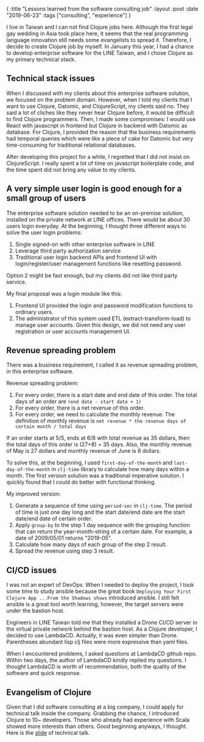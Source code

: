 {
 :title "Lessons learned from the software consulting job"
 :layout :post
 :date "2019-06-23"
 :tags ["consulting", "experience"]
}

I live in Taiwan and I can not find Clojure jobs here. Although the first legal gay wedding in Asia took place here, it seems that the real programming language innovation still needs some evangelists to spread it. Therefore, I decide to create Clojure job by myself. In January this year, I had a chance to develop enterprise software for the LINE Taiwan, and I chose Clojure as my primary technical stack.

## Technical stack issues

When I discussed with my clients about this enterprise software solution, we focused on the problem domain. However, when I told my clients that I want to use Clojure, Datomic, and ClojureScript, my clients said no. They said a lot of cliches like they never hear Clojure before, it would be difficult to find Clojure programmers. Then, I made some compromises: I would use React with javascript in frontend but Clojure in backend with Datomic as database. For Clojure, I provided the reason that the business requirements had temporal queries which were like a piece of cake for Datomic but very time-consuming for traditional relational databases.

After developing this project for a while, I regretted that I did not insist on ClojureScript. I really spent a lot of time on javascript boilerplate code, and the time spent did not bring any value to my clients.

## A very simple user login is good enough for a small group of users

The enterprise software solution needed to be an on-premise solution, installed on the private network at LINE offices. There would be about 30 users login everyday. At the beginning, I thought three different ways to solve the user login problems:

1. Single signed-on with other enterprise software in LINE
2. Leverage third party authorization service
3. Traditional user login backend APIs and frontend UI with login/register/user management functions like resetting password.

Option 2 might be fast enough, but my clients did not like third party service.

My final proposal was a login module like this:
1. Frontend UI provided the login and password modification functions to ordinary users.
2. The administrator of this system used ETL (extract-transform-load) to manage user accounts. Given this design, we did not need any user registration or user accounts management UI.

## Revenue spreading problem

There was a business requirement, I called it as revenue spreading problem, in this enterprise software.

Revenue spreading problem:
1. For every order, there is a start date and end date of this order. The total days of an order are `(end date - start date + 1)`
2. For every order, there is a net revenue of this order.
3. For every order, we need to calculate the monthly revenue. The definition of monthly revenue is `net revenue * the revenue days of certain month / total days`

If an order starts at 5/5, ends at 6/8 with total revenue as 35 dollars, then the total days of this order is (27+8) = 35 days. Also, the monthly revenue of May is 27 dollars and monthly revenue of June is 8 dollars.

To solve this, at the beginning, I used `first-day-of-the-month` and `last-day-of-the-month` in `clj-time` library to calculate how many days within a month. The first version solution was a traditional imperative solution. I quickly found that I could do better with functional thinking.

My improved version:
1. Generate a sequence of time using `period-sec` in `clj-time`. The period of time is just one day long and the start date/end date are the start date/end date of certain order.
2. Apply `group-by` to the step 1 day sequence with the grouping function that can return the year-month-string of a certain date. For example, a date of 2009/05/01 returns "2019-05".
3. Calculate how many days of each group of the step 2 result.
4. Spread the revenue using step 3 result.

## CI/CD issues

I was not an expert of DevOps. When I needed to deploy the project, I took some time to study ansible because the great book `Deploying Your First Clojure App ...From the Shadows shows` introduced ansible. I still felt ansible is a great tool worth learning, however, the target servers were under the bastion host.

Engineers in LINE Taiwan told me that they installed a Drone CI/CD server in the virtual private network behind the bastion host. As a Clojure developer, I decided to use LambdaCD. Actually, it was even simpler than Drone. Parentheses abundant lisp clj files were more expressive than yaml files.

When I encountered problems, I asked questions at LambdaCD github repo. Within two days, the author of LambdaCD kindly replied my questions. I thought LambdaCD is worth of recommendation, both the quality of the software and quick response.

## Evangelism of Clojure

Given that I did software consulting at a big company, I could apply for technical talk inside the company. Grabbing the chance, I introduced Clojure to 10~ developers. Those who already had experience with Scala showed more interests than others. Good beginning anyways, I thought. Here is the [slide](https://www.slideshare.net/humorless/the-productivity-brought-by-clojure-149170292/) of technical talk.

